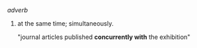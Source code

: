 _adverb_

1. at the same time; simultaneously.
    
    "journal articles published **concurrently with** the exhibition"
